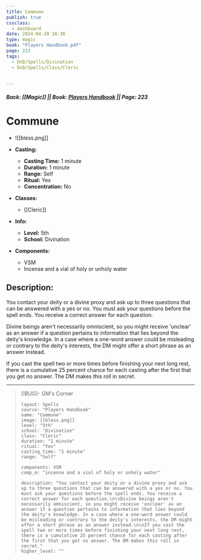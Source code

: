 ```yaml
---
title: Commune
publish: true
cssclass:
  - dashboard
date: 2024-04-20 18:30
type: magic
book: "Players Handbook.pdf"
page: 223
tags:
  - DnD/Spells/Divination
  - DnD/Spells/Class/Cleric


---
```


##### Back: [[Magic]] || Book: [Players Handbook](https://drive.google.com/drive/folders/1O5bhpYizcIT5xxAoLOuzCRht_PVS7VSG?usp=sharing) || Page: 223

# Commune
- ![[bless.png]]
- **Casting:**
    - **Casting Time:** 1 minute
    - **Duration:** 1 minute
    - **Range:** Self
    - **Ritual:** Yes
    - **Concentration:** No
- **Classes:**
    - [[Cleric]]

- **Info:**
    - **Level:** 5th
    - **School:** Divination
- **Components:**
    - VSM
    - Incense and a vial of holy or unholy water

## Description:
You contact your deity or a divine proxy and ask up to three questions that can be answered with a yes or no. You must ask your questions before the spell ends. You receive a correct answer for each question.

Divine beings aren't necessarily omniscient, so you might receive 'unclear' as an answer if a question pertains to information that lies beyond the deity's knowledge. In a case where a one-word answer could be misleading or contrary to the deity's interests, the DM might offer a short phrase as an answer instead.

If you cast the spell two or more times before finishing your next long rest, there is a cumulative 25 percent chance for each casting after the first that you get no answer. The DM makes this roll in secret.



---

> [!BUG]- GM's Corner
>
> ```statblock
> layout: Spells
> source: "Players Handbook"
> name: "Commune"
> image: [[bless.png]]
> level: "5th"
> school: "Divination"
> class: "Cleric"
> duration: "1 minute"
> ritual: "Yes"
> casting_time: "1 minute"
> range: "Self"
>
> components: VSM
> comp_m: "incense and a vial of holy or unholy water"
>
> description: "You contact your deity or a divine proxy and ask up to three questions that can be answered with a yes or no. You must ask your questions before the spell ends. You receive a correct answer for each question.\n\nDivine beings aren't necessarily omniscient, so you might receive 'unclear' as an answer if a question pertains to information that lies beyond the deity's knowledge. In a case where a one-word answer could be misleading or contrary to the deity's interests, the DM might offer a short phrase as an answer instead.\n\nIf you cast the spell two or more times before finishing your next long rest, there is a cumulative 25 percent chance for each casting after the first that you get no answer. The DM makes this roll in secret."
> higher_level: ""
> ```
